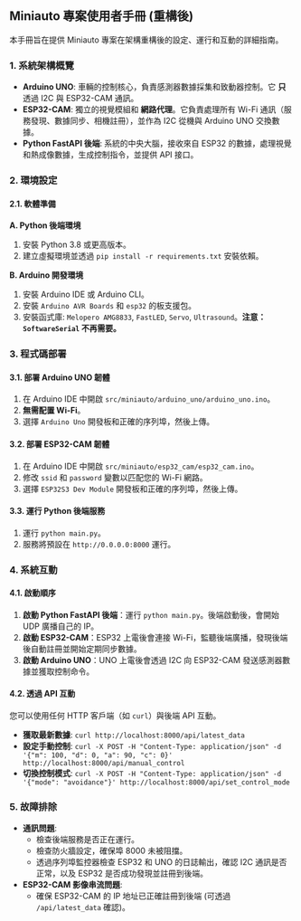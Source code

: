 ## Miniauto 專案使用者手冊 (重構後)

本手冊旨在提供 Miniauto 專案在架構重構後的設定、運行和互動的詳細指南。

### 1. 系統架構概覽

*   **Arduino UNO**: 車輛的控制核心，負責感測器數據採集和致動器控制。它 **只** 透過 I2C 與 ESP32-CAM 通訊。
*   **ESP32-CAM**: 獨立的視覺模組和 **網路代理**。它負責處理所有 Wi-Fi 通訊（服務發現、數據同步、相機註冊），並作為 I2C 從機與 Arduino UNO 交換數據。
*   **Python FastAPI 後端**: 系統的中央大腦，接收來自 ESP32 的數據，處理視覺和熱成像數據，生成控制指令，並提供 API 接口。

### 2. 環境設定

#### 2.1. 軟體準備

**A. Python 後端環境**
1.  安裝 Python 3.8 或更高版本。
2.  建立虛擬環境並透過 `pip install -r requirements.txt` 安裝依賴。

**B. Arduino 開發環境**
1.  安裝 Arduino IDE 或 Arduino CLI。
2.  安裝 `Arduino AVR Boards` 和 `esp32` 的板支援包。
3.  安裝函式庫: `Melopero AMG8833`, `FastLED`, `Servo`, `Ultrasound`。**注意：`SoftwareSerial` 不再需要。**

### 3. 程式碼部署

#### 3.1. 部署 Arduino UNO 韌體
1.  在 Arduino IDE 中開啟 `src/miniauto/arduino_uno/arduino_uno.ino`。
2.  **無需配置 Wi-Fi**。
3.  選擇 `Arduino Uno` 開發板和正確的序列埠，然後上傳。

#### 3.2. 部署 ESP32-CAM 韌體
1.  在 Arduino IDE 中開啟 `src/miniauto/esp32_cam/esp32_cam.ino`。
2.  修改 `ssid` 和 `password` 變數以匹配您的 Wi-Fi 網路。
3.  選擇 `ESP32S3 Dev Module` 開發板和正確的序列埠，然後上傳。

#### 3.3. 運行 Python 後端服務
1.  運行 `python main.py`。
2.  服務將預設在 `http://0.0.0.0:8000` 運行。

### 4. 系統互動

#### 4.1. 啟動順序
1.  **啟動 Python FastAPI 後端**：運行 `python main.py`。後端啟動後，會開始 UDP 廣播自己的 IP。
2.  **啟動 ESP32-CAM**：ESP32 上電後會連接 Wi-Fi，監聽後端廣播，發現後端後自動註冊並開始定期同步數據。
3.  **啟動 Arduino UNO**：UNO 上電後會透過 I2C 向 ESP32-CAM 發送感測器數據並獲取控制命令。

#### 4.2. 透過 API 互動

您可以使用任何 HTTP 客戶端（如 `curl`）與後端 API 互動。

*   **獲取最新數據**: `curl http://localhost:8000/api/latest_data`
*   **設定手動控制**: `curl -X POST -H "Content-Type: application/json" -d '{"m": 100, "d": 0, "a": 90, "c": 0}' http://localhost:8000/api/manual_control`
*   **切換控制模式**: `curl -X POST -H "Content-Type: application/json" -d '{"mode": "avoidance"}' http://localhost:8000/api/set_control_mode`

### 5. 故障排除
*   **通訊問題**: 
    *   檢查後端服務是否正在運行。
    *   檢查防火牆設定，確保埠 8000 未被阻擋。
    *   透過序列埠監控器檢查 ESP32 和 UNO 的日誌輸出，確認 I2C 通訊是否正常，以及 ESP32 是否成功發現並註冊到後端。
*   **ESP32-CAM 影像串流問題**: 
    *   確保 ESP32-CAM 的 IP 地址已正確註冊到後端 (可透過 `/api/latest_data` 確認)。
